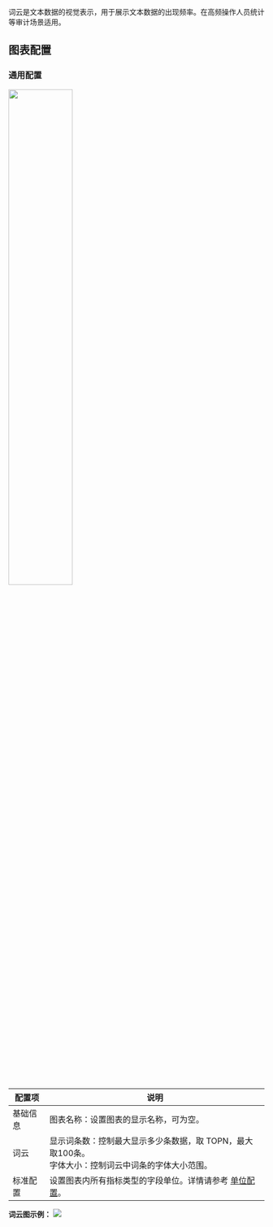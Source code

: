 词云是文本数据的视觉表示，用于展示文本数据的出现频率。在高频操作人员统计等审计场景适用。

## 图表配置

### 通用配置

<img src="https://qcloudimg.tencent-cloud.cn/raw/9466a4f14d28969375cf3e32c986b03b.png" style="width:50%;" />

| 配置项     | 说明                                                         |
| ---------- | ------------------------------------------------------------ |
| 基础信息 | 图表名称：设置图表的显示名称，可为空。                                 |
| 词云 | 显示词条数：控制最大显示多少条数据，取 TOPN，最大取100条。<br />字体大小：控制词云中词条的字体大小范围。 |
| 标准配置 | 设置图表内所有指标类型的字段单位。详情请参考 [单位配置](https://cloud.tencent.com/document/product/614/74036)。     |

**词云图示例：**
![](https://qcloudimg.tencent-cloud.cn/raw/ccbb9236ee774bc785329741eb736d4f.png)



